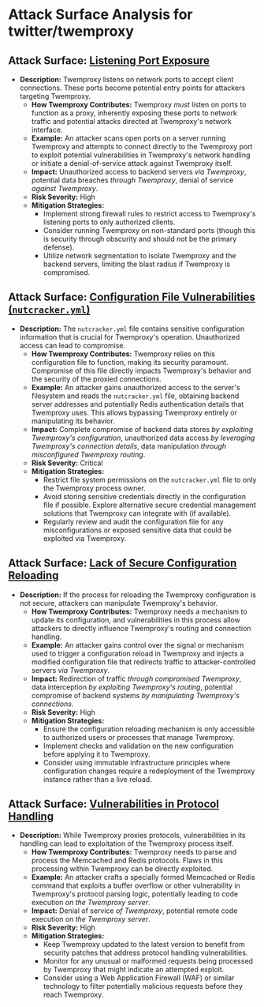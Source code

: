 # Attack Surface Analysis for twitter/twemproxy

## Attack Surface: [Listening Port Exposure](./attack_surfaces/listening_port_exposure.md)

*   **Description:** Twemproxy listens on network ports to accept client connections. These ports become potential entry points for attackers targeting Twemproxy.
    *   **How Twemproxy Contributes:** Twemproxy *must* listen on ports to function as a proxy, inherently exposing these ports to network traffic and potential attacks directed at Twemproxy's network interface.
    *   **Example:** An attacker scans open ports on a server running Twemproxy and attempts to connect directly to the Twemproxy port to exploit potential vulnerabilities in Twemproxy's network handling or initiate a denial-of-service attack against Twemproxy itself.
    *   **Impact:** Unauthorized access to backend servers *via Twemproxy*, potential data breaches *through Twemproxy*, denial of service *against Twemproxy*.
    *   **Risk Severity:** High
    *   **Mitigation Strategies:**
        *   Implement strong firewall rules to restrict access to Twemproxy's listening ports to only authorized clients.
        *   Consider running Twemproxy on non-standard ports (though this is security through obscurity and should not be the primary defense).
        *   Utilize network segmentation to isolate Twemproxy and the backend servers, limiting the blast radius if Twemproxy is compromised.

## Attack Surface: [Configuration File Vulnerabilities (`nutcracker.yml`)](./attack_surfaces/configuration_file_vulnerabilities___nutcracker_yml__.md)

*   **Description:** The `nutcracker.yml` file contains sensitive configuration information that is crucial for Twemproxy's operation. Unauthorized access can lead to compromise.
    *   **How Twemproxy Contributes:** Twemproxy relies on this configuration file to function, making its security paramount. Compromise of this file directly impacts Twemproxy's behavior and the security of the proxied connections.
    *   **Example:** An attacker gains unauthorized access to the server's filesystem and reads the `nutcracker.yml` file, obtaining backend server addresses and potentially Redis authentication details that Twemproxy uses. This allows bypassing Twemproxy entirely or manipulating its behavior.
    *   **Impact:** Complete compromise of backend data stores *by exploiting Twemproxy's configuration*, unauthorized data access *by leveraging Twemproxy's connection details*, data manipulation *through misconfigured Twemproxy routing*.
    *   **Risk Severity:** Critical
    *   **Mitigation Strategies:**
        *   Restrict file system permissions on the `nutcracker.yml` file to only the Twemproxy process owner.
        *   Avoid storing sensitive credentials directly in the configuration file if possible. Explore alternative secure credential management solutions that Twemproxy can integrate with (if available).
        *   Regularly review and audit the configuration file for any misconfigurations or exposed sensitive data that could be exploited via Twemproxy.

## Attack Surface: [Lack of Secure Configuration Reloading](./attack_surfaces/lack_of_secure_configuration_reloading.md)

*   **Description:** If the process for reloading the Twemproxy configuration is not secure, attackers can manipulate Twemproxy's behavior.
    *   **How Twemproxy Contributes:** Twemproxy needs a mechanism to update its configuration, and vulnerabilities in this process allow attackers to directly influence Twemproxy's routing and connection handling.
    *   **Example:** An attacker gains control over the signal or mechanism used to trigger a configuration reload in Twemproxy and injects a modified configuration file that redirects traffic to attacker-controlled servers *via Twemproxy*.
    *   **Impact:** Redirection of traffic *through compromised Twemproxy*, data interception *by exploiting Twemproxy's routing*, potential compromise of backend systems *by manipulating Twemproxy's connections*.
    *   **Risk Severity:** High
    *   **Mitigation Strategies:**
        *   Ensure the configuration reloading mechanism is only accessible to authorized users or processes that manage Twemproxy.
        *   Implement checks and validation on the new configuration before applying it to Twemproxy.
        *   Consider using immutable infrastructure principles where configuration changes require a redeployment of the Twemproxy instance rather than a live reload.

## Attack Surface: [Vulnerabilities in Protocol Handling](./attack_surfaces/vulnerabilities_in_protocol_handling.md)

*   **Description:** While Twemproxy proxies protocols, vulnerabilities in its handling can lead to exploitation of the Twemproxy process itself.
    *   **How Twemproxy Contributes:** Twemproxy needs to parse and process the Memcached and Redis protocols. Flaws in this processing within Twemproxy can be directly exploited.
    *   **Example:** An attacker crafts a specially formed Memcached or Redis command that exploits a buffer overflow or other vulnerability in Twemproxy's protocol parsing logic, potentially leading to code execution *on the Twemproxy server*.
    *   **Impact:** Denial of service *of Twemproxy*, potential remote code execution *on the Twemproxy server*.
    *   **Risk Severity:** High
    *   **Mitigation Strategies:**
        *   Keep Twemproxy updated to the latest version to benefit from security patches that address protocol handling vulnerabilities.
        *   Monitor for any unusual or malformed requests being processed by Twemproxy that might indicate an attempted exploit.
        *   Consider using a Web Application Firewall (WAF) or similar technology to filter potentially malicious requests before they reach Twemproxy.

